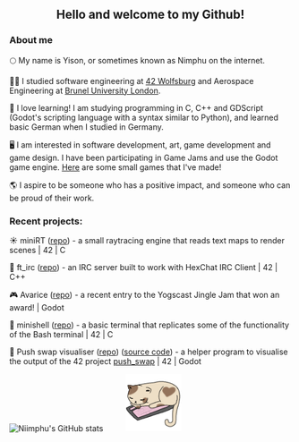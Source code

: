 
<h2 align="center">Hello and welcome to my Github!</h2>

### About me

🌕 My name is Yison, or sometimes known as Nimphu on the internet.

🧑‍🎓 I studied software engineering at [42 Wolfsburg](https://42wolfsburg.de/who-are-we/) and Aerospace Engineering at [Brunel University London](https://www.brunel.ac.uk/).

🌱 I love learning! I am studying programming in C, C++ and GDScript (Godot's scripting language with a syntax similar to Python), and learned basic German when I studied in Germany.

🖥️ I am interested in software development, art, game development and game design. I have been participating in Game Jams and use the Godot game engine. [Here](https://nimphu.itch.io) are some small games that I've made!

🌎 I aspire to be someone who has a positive impact, and someone who can be proud of their work.



### Recent projects:

  ☀️ miniRT ([repo](https://github.com/Niimphu/miniRT)) - a small raytracing engine that reads text maps to render scenes | 42 | C
  
  💬 ft_irc ([repo](https://github.com/Niimphu/ft_irc)) - an IRC server built to work with HexChat IRC Client | 42 | C++

  🎮 Avarice ([repo](https://github.com/Niimphu/JGJ24)) - a recent entry to the Yogscast Jingle Jam that won an award! | Godot

  🐚 minishell ([repo](https://github.com/Niimphu/minishell)) - a basic terminal that replicates some of the functionality of the Bash terminal | 42 | C

  🔁 Push swap visualiser ([repo](https://github.com/Niimphu/push_swap_visualiser)) ([source code](https://github.com/Niimphu/psv_src)) - a helper program to visualise the output of the 42 project [push_swap](https://github.com/Niimphu/push_swap) | 42 | Godot

 

![Niimphu's GitHub stats](https://github-readme-stats.vercel.app/api?username=Niimphu&show_icons=true&theme=material-palenight)&nbsp;&nbsp;&nbsp;&nbsp;&nbsp;&nbsp;&nbsp;&nbsp;&nbsp;&nbsp;<img src='https://github.com/Niimphu/Niimphu/blob/main/sleepingcat.gif' width='100'>
<!--
**Niimphu/Niimphu** is a ✨ _special_ ✨ repository because its `README.md` (this file) appears on your GitHub profile.

Here are some ideas to get you started:

- 🔭 I’m currently working on ...
- 🌱 I’m currently learning ...
- 👯 I’m looking to collaborate on ...
- 🤔 I’m looking for help with ...
- 💬 Ask me about ...
- 📫 How to reach me: ...
- 😄 Pronouns: ...
- ⚡ Fun fact: ...
-->
